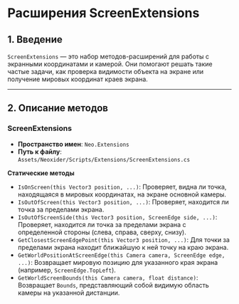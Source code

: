 # Расширения ScreenExtensions

## 1. Введение

`ScreenExtensions` — это набор методов-расширений для работы с экранными координатами и камерой. Они помогают решать такие частые задачи, как проверка видимости объекта на экране или получение мировых координат краев экрана.

---

## 2. Описание методов

### ScreenExtensions
- **Пространство имен**: `Neo.Extensions`
- **Путь к файлу**: `Assets/Neoxider/Scripts/Extensions/ScreenExtensions.cs`

**Статические методы**
- `IsOnScreen(this Vector3 position, ...)`: Проверяет, видна ли точка, находящаяся в мировых координатах, на экране основной камеры.
- `IsOutOfScreen(this Vector3 position, ...)`: Проверяет, находится ли точка за пределами экрана.
- `IsOutOfScreenSide(this Vector3 position, ScreenEdge side, ...)`: Проверяет, находится ли точка за пределами экрана с определенной стороны (слева, справа, сверху, снизу).
- `GetClosestScreenEdgePoint(this Vector3 position, ...)`: Для точки за пределами экрана находит ближайшую к ней точку на краю экрана.
- `GetWorldPositionAtScreenEdge(this Camera camera, ScreenEdge edge, ...)`: Возвращает мировую позицию для указанного края экрана (например, `ScreenEdge.TopLeft`).
- `GetWorldScreenBounds(this Camera camera, float distance)`: Возвращает `Bounds`, представляющий собой видимую область камеры на указанной дистанции.
